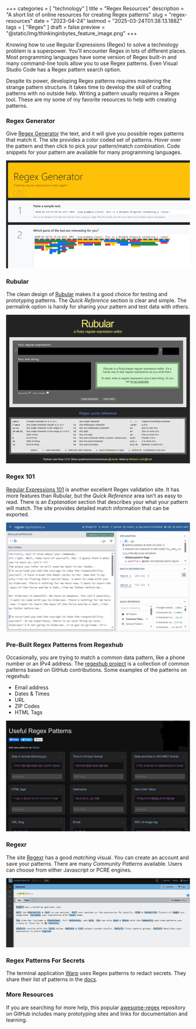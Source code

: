 +++
categories = [ "technology" ]
title = "Regex Resources"
description = "A short list of online resources for creating Regex patterns"
slug = "regex-resources"
date = "2023-04-24"
lastmod = "2025-03-24T01:38:13.188Z"
tags = [ "Regex" ]
draft = false
preview = "@static/img/thinkinginbytes_feature_image.png"
+++


Knowing how to use Regular Expressions (Regex) to solve a technology problem is a superpower.
You'll encounter Regex in lots of different places.
Most programming languages have some version of Regex built-in and many command-line tools allow you to use Regex patterns.
Even Visual Studio Code has a Regex pattern search option.


Despite its power, developing Regex patterns requires mastering the strange pattern structure.
It takes time to develop the skill of crafting patterns with no outside help.
Writing a pattern usually requires a Regex tool.
These are my some of my favorite resources to help with creating patterns.

### Regex Generator

Give [Regex Generator](https://regex-generator.olafneumann.org/) the text, and it will give you possible regex patterns that match it.
The site provides a color coded set of patterns.
Hover over the pattern and then click to pick your pattern/match combination.
Code snippets for your pattern are available for many programming languages.

![Regex Generator First Steps](./regex-generator-first-steps.png)

### Rubular

The clean design of [Rubular](https://rubular.com/) makes it a good choice for testing and prototyping patterns.
The _Quick Reference_ section is clear and simple.
The permalink option is handy for sharing your pattern and test data with others.

![Rubular.com site](./rubular_site.png)

### Regex 101

[Regular Expressions 101](https://regex101.com/) is another excellent Regex validation site.
It has more features than Rubular, but the _Quick Reference_ area isn't as easy to read.
There is an _Explanation_ section that describes your what your pattern will match.
The site provides detailed match information that can be exported.

![Regex 101](./regex101_with_test_data.png)

### Pre-Built Regex Patterns from Regexhub

Occasionally, you are trying to match a common data pattern, like a phone number or an IPv4 address.
The [regexhub project](https://projects.lukehaas.me/regexhub/) is a collection of common patterns based on GitHub contributions.
Some examples of the patterns on regexhub:

+ Email address
+ Dates & Times
+ URL
+ ZIP Codes
+ HTML Tags

![regexhub site image](./regex_patterns_site.png)

### Regexr

The site [Regexr](https://regexr.com) has a good _matching_ visual.
You can create an account and save your patterns.
There are many _Community Patterns_ available.
Users can choose from either Javascript or PCRE engines.

![regexr site image](./regexr.png)

### Regex Patterns For Secrets

The terminal application [Warp](https://www.warp.dev) uses Regex patterns to redact secrets.
They share their list of patterns in the [docs](https://docs.warp.dev/features/secret-redaction).

### More Resources

If you are searching for more help, this popular [awesome-regex](https://github.com/aloisdg/awesome-regex) repository on GitHub includes many prototyping sites and links for documentation and learning.
